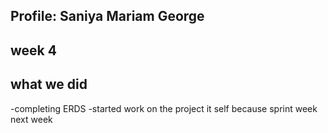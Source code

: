 ## Profile: Saniya Mariam George

## week 4

## what we did 
-completing ERDS
-started work on the project it self because sprint week next week



